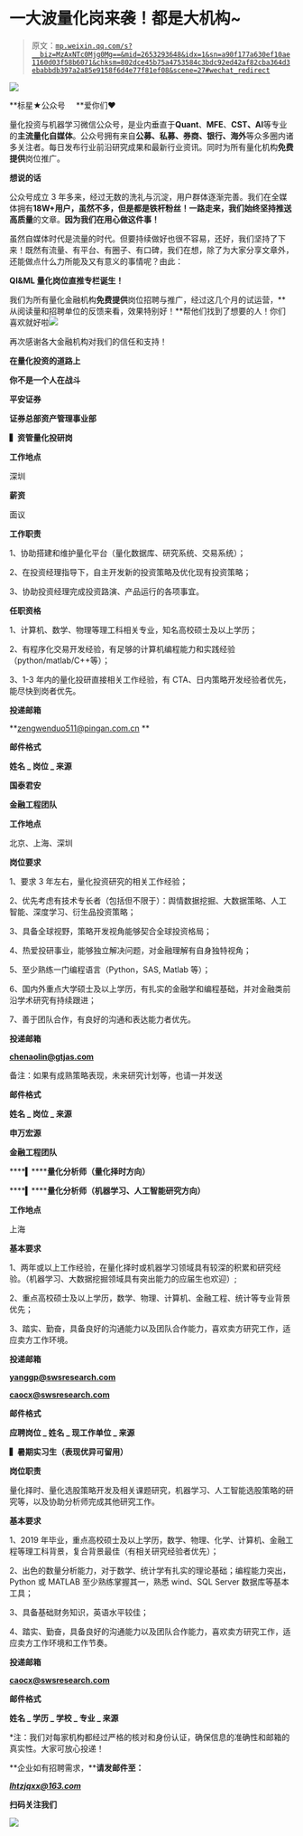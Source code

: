 # 一大波量化岗来袭！都是大机构~

> 原文：[`mp.weixin.qq.com/s?__biz=MzAxNTc0Mjg0Mg==&mid=2653293648&idx=1&sn=a90f177a630ef10ae1160d03f58b6071&chksm=802dce45b75a4753584c3bdc92ed42af82cba364d3ebabbdb397a2a85e9158f6d4e77f81ef08&scene=27#wechat_redirect`](http://mp.weixin.qq.com/s?__biz=MzAxNTc0Mjg0Mg==&mid=2653293648&idx=1&sn=a90f177a630ef10ae1160d03f58b6071&chksm=802dce45b75a4753584c3bdc92ed42af82cba364d3ebabbdb397a2a85e9158f6d4e77f81ef08&scene=27#wechat_redirect)

![](img/247594ba6833408941f5f7b4180369cc.png)

**标星★公众号     **爱你们♥

量化投资与机器学习微信公众号，是业内垂直于**Quant**、**MFE**、**CST、AI**等专业的**主流量化自媒体**。公众号拥有来自**公募、私募、券商、银行、海外**等众多圈内诸多关注者。每日发布行业前沿研究成果和最新行业资讯。同时为所有量化机构**免费提供**岗位推广。

**想说的话** 

公众号成立 3 年多来，经过无数的洗礼与沉淀，用户群体逐渐完善。我们在全媒体拥有**18W+**用户，虽然不多，但是都是铁杆粉丝！一路走来，我们始终坚持推送**高质量**的文章。**因为我们在用心做这件事！**

虽然自媒体时代是流量的时代。但要持续做好也很不容易，还好，我们坚持了下来！既然有流量、有平台、有圈子、有口碑，我们在想，除了为大家分享文章外，还能做点什么力所能及又有意义的事情呢？由此：

**QI&ML 量化岗位直推专栏诞生！**

我们为所有量化金融机构**免费提供**岗位招聘与推广，经过这几个月的试运营，**从阅读量和招聘单位的反馈来看，效果特别好！**帮他们找到了想要的人！你们喜欢就好啦![](img/3e64582acf8bd57602c4f3ae432bf394.png)

再次感谢各大金融机构对我们的信任和支持！

**在量化投资的道路上**

**你不是一个人在战斗**

**平安证券**

**证券总部资产管理事业部** 

**▍资管量化投研岗**

**工作地点**

深圳

**薪资**

面议

**工作职责**

1、协助搭建和维护量化平台（量化数据库、研究系统、交易系统）；

2、在投资经理指导下，自主开发新的投资策略及优化现有投资策略；

3、协助投资经理完成投资路演、产品运行的各项事宜。

**任职资格**

1、计算机、数学、物理等理工科相关专业，知名高校硕士及以上学历；

2、有程序化交易开发经验，有足够的计算机编程能力和实践经验（python/matlab/C++等）；

3、1-3 年内的量化投研直接相关工作经验，有 CTA、日内策略开发经验者优先，能尽快到岗者优先。

**投递邮箱**

**zengwenduo511@pingan.com.cn **

**邮件格式**

**姓名 _ 岗位 _ 来源**

****国泰君安****

****金融工程团队**** 

**工作地点**

北京、上海、深圳

**岗位要求**

1、要求 3 年左右，量化投资研究的相关工作经验；

2、优先考虑有技术专长者（包括但不限于）：舆情数据挖掘、大数据策略、人工智能、深度学习、衍生品投资策略；

3、具备全球视野，策略开发视角能够契合全球投资格局；

4、热爱投研事业，能够独立解决问题，对金融理解有自身独特视角；

5、至少熟练一门编程语言（Python，SAS, Matlab 等）；

6、国内外重点大学硕士及以上学历，有扎实的金融学和编程基础，并对金融类前沿学术研究有持续跟进；

7、善于团队合作，有良好的沟通和表达能力者优先。

**投递邮箱**

**chenaolin@gtjas.com**

备注：如果有成熟策略表现，未来研究计划等，也请一并发送  

**邮件格式**

**姓名 _ 岗位 _ 来源**

**申万宏源**

**金融工程团队** 

****▍******量化分析师（量化择时方向）**

****▍******量化分析师（机器学习、人工智能研究方向）**

**工作地点**

上海

**基本要求**

1、两年或以上工作经验，在量化择时或机器学习领域具有较深的积累和研究经验。（机器学习、大数据挖掘领域具有突出能力的应届生也欢迎）;

2、重点高校硕士及以上学历，数学、物理、计算机、金融工程、统计等专业背景优先；

3、踏实、勤奋，具备良好的沟通能力以及团队合作能力，喜欢卖方研究工作，适应卖方工作环境。

**投递邮箱**

**yanggp@swsresearch.com**

**caocx@swsresearch.com**

**邮件格式**

**应聘岗位 _ 姓名 _ 现工作单位 _ 来源**

**▍暑期实习生（表现优异可留用）**

**岗位职责**

量化择时、量化选股策略开发及相关课题研究，机器学习、人工智能选股策略的研究等，以及协助分析师完成其他研究工作。

**基本要求**

1、2019 年毕业，重点高校硕士及以上学历，数学、物理、化学、计算机、金融工程等理工科背景，复合背景最佳（有相关研究经验者优先）；

2、出色的数量分析能力，对于数学、统计学有扎实的理论基础；编程能力突出，Python 或 MATLAB 至少熟练掌握其一，熟悉 wind、SQL Server 数据库等基本工具；

3、具备基础财务知识，英语水平较佳；

4、踏实、勤奋，具备良好的沟通能力以及团队合作能力，喜欢卖方研究工作，适应卖方工作环境和工作节奏。

**投递邮箱**

**caocx@swsresearch.com**

**邮件格式**

**姓名 _ 学历 _ 学校 _ 专业 _ 来源**

*注：我们对每家机构都经过严格的核对和身份认证，确保信息的准确性和邮箱的真实性。大家可放心投递！

**企业如有招聘需求，****请发邮件至：**

***lhtzjqxx@163.com***

**扫码关注我们**

![](img/48420b80b7165b5f8e0be398e7b70475.png)